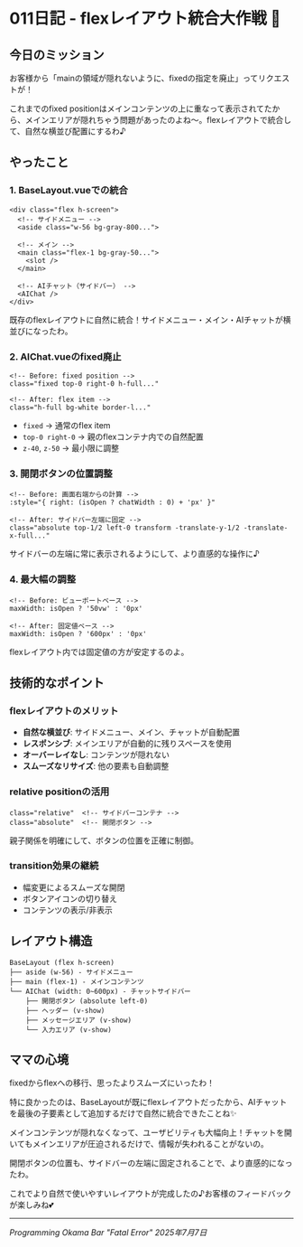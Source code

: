 # 011日記 - flexレイアウト統合大作戦 📐

## 今日のミッション
お客様から「mainの領域が隠れないように、fixedの指定を廃止」ってリクエストが！

これまでのfixed positionはメインコンテンツの上に重なって表示されてたから、メインエリアが隠れちゃう問題があったのよね～。flexレイアウトで統合して、自然な横並び配置にするわ♪

## やったこと

### 1. BaseLayout.vueでの統合
```vue
<div class="flex h-screen">
  <!-- サイドメニュー -->
  <aside class="w-56 bg-gray-800...">
  
  <!-- メイン -->
  <main class="flex-1 bg-gray-50...">
    <slot />
  </main>
  
  <!-- AIチャット（サイドバー） -->
  <AIChat />
</div>
```

既存のflexレイアウトに自然に統合！サイドメニュー・メイン・AIチャットが横並びになったわ。

### 2. AIChat.vueのfixed廃止
```vue
<!-- Before: fixed position -->
class="fixed top-0 right-0 h-full..."

<!-- After: flex item -->
class="h-full bg-white border-l..."
```

- `fixed` → 通常のflex item
- `top-0 right-0` → 親のflexコンテナ内での自然配置
- `z-40`, `z-50` → 最小限に調整

### 3. 開閉ボタンの位置調整
```vue
<!-- Before: 画面右端からの計算 -->
:style="{ right: (isOpen ? chatWidth : 0) + 'px' }"

<!-- After: サイドバー左端に固定 -->
class="absolute top-1/2 left-0 transform -translate-y-1/2 -translate-x-full..."
```

サイドバーの左端に常に表示されるようにして、より直感的な操作に♪

### 4. 最大幅の調整
```vue
<!-- Before: ビューポートベース -->
maxWidth: isOpen ? '50vw' : '0px'

<!-- After: 固定値ベース -->
maxWidth: isOpen ? '600px' : '0px'
```

flexレイアウト内では固定値の方が安定するのよ。

## 技術的なポイント

### flexレイアウトのメリット
- **自然な横並び**: サイドメニュー、メイン、チャットが自動配置
- **レスポンシブ**: メインエリアが自動的に残りスペースを使用
- **オーバーレイなし**: コンテンツが隠れない
- **スムーズなリサイズ**: 他の要素も自動調整

### relative positionの活用
```vue
class="relative"  <!-- サイドバーコンテナ -->
class="absolute"  <!-- 開閉ボタン -->
```

親子関係を明確にして、ボタンの位置を正確に制御。

### transition効果の継続
- 幅変更によるスムーズな開閉
- ボタンアイコンの切り替え
- コンテンツの表示/非表示

## レイアウト構造
```
BaseLayout (flex h-screen)
├── aside (w-56) - サイドメニュー
├── main (flex-1) - メインコンテンツ
└── AIChat (width: 0~600px) - チャットサイドバー
    ├── 開閉ボタン (absolute left-0)
    ├── ヘッダー (v-show)
    ├── メッセージエリア (v-show)
    └── 入力エリア (v-show)
```

## ママの心境
fixedからflexへの移行、思ったよりスムーズにいったわ！

特に良かったのは、BaseLayoutが既にflexレイアウトだったから、AIチャットを最後の子要素として追加するだけで自然に統合できたことね✨

メインコンテンツが隠れなくなって、ユーザビリティも大幅向上！チャットを開いてもメインエリアが圧迫されるだけで、情報が失われることがないの。

開閉ボタンの位置も、サイドバーの左端に固定されることで、より直感的になったわ。

これでより自然で使いやすいレイアウトが完成したの♪お客様のフィードバックが楽しみね💕

---
*Programming Okama Bar "Fatal Error" 2025年7月7日*
